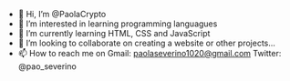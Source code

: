 - 👋 Hi, I’m @PaolaCrypto
- 👀 I’m interested in learning programming languagues
- 🌱 I’m currently learning HTML, CSS and JavaScript
- 💞️ I’m looking to collaborate on creating a website or other projects...
- 📫 How to reach me on Gmail: paolaseverino1020@gmail.com Twitter: @pao_severino

<!---
PaolaCrypto/PaolaCrypto is a ✨ special ✨ repository because its `README.md` (this file) appears on your GitHub profile.
You can click the Preview link to take a look at your changes.
--->
